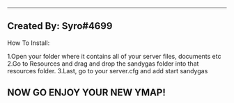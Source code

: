 
---------------------------------------------------------------------------------
Created By: Syro#4699   
---------------------------------------------------------------------------------
How To Install:

1.Open your folder where it contains all of your server files, documents etc
2.Go to Resources and drag and drop the sandygas folder into that resources folder.
3.Last, go to your server.cfg and add start sandygas

NOW GO ENJOY YOUR NEW YMAP!
---------------------------------------------------------------------------------
